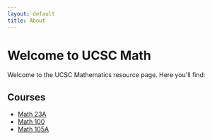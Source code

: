 ```yaml
---
layout: default
title: About
---
```


# Welcome to UCSC Math

Welcome to the UCSC Mathematics resource page. Here you'll find:

## Courses

- [Math 23A](/Bob/23a)
- [Math 100](/Bob/100)
- [Math 105A](/Bob/105a)
